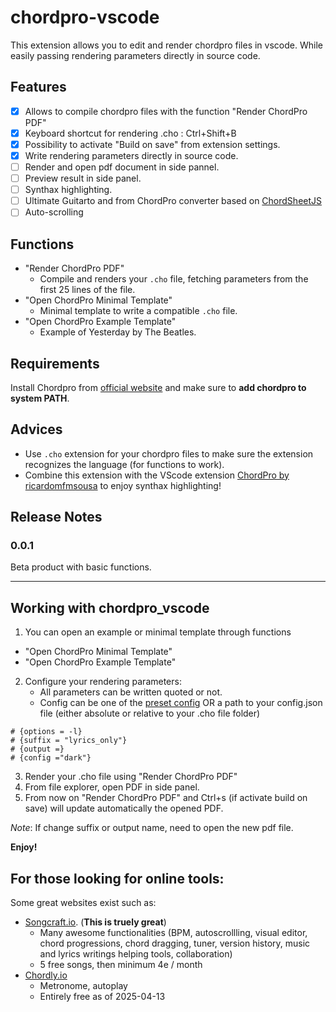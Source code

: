 # chordpro-vscode

This extension allows you to edit and render chordpro files in vscode. While easily passing rendering parameters directly in source code.

## Features


- [x] Allows to compile chordpro files with the function "Render ChordPro PDF"
- [x] Keyboard shortcut for rendering .cho : Ctrl+Shift+B
- [x] Possibility to activate "Build on save" from extension settings.
- [x] Write rendering parameters directly in source code. 
- [ ] Render and open pdf document in side pannel.
- [ ] Preview result in side panel.
- [ ] Synthax highlighting.
- [ ] Ultimate Guitarto and from ChordPro converter based on [ChordSheetJS](https://github.com/martijnversluis/ChordSheetJS)
- [ ] Auto-scrolling

## Functions

- "Render ChordPro PDF"
  - Compile and renders your `.cho` file, fetching parameters from the first 25 lines of the file. 
- "Open ChordPro Minimal Template"
  - Minimal template to write a compatible `.cho` file.
- "Open ChordPro Example Template"
  - Example of Yesterday by The Beatles.
  
## Requirements

  Install Chordpro  from  [official website](https://www.chordpro.org/chordpro/chordpro-installation/) and make sure to **add chordpro to system PATH**.

## Advices

- Use `.cho` extension for your chordpro files to make sure the extension recognizes the language (for functions to work).
- Combine this extension with the VScode extension [ChordPro by ricardomfmsousa](https://marketplace.visualstudio.com/items/?itemName=ricardomfmsousa.chordpro)  to enjoy synthax highlighting!

## Release Notes

### 0.0.1

Beta product with basic functions.

---

## Working with chordpro_vscode

1. You can open an example or minimal template through functions
  - "Open ChordPro Minimal Template"
  - "Open ChordPro Example Template"
2. Configure your rendering parameters:
   - All parameters can be written quoted or not.
   - Config can be one of the [preset config](https://www.chordpro.org/chordpro/chordpro-configuration-presets/#preset-configurations) OR a path to your config.json file (either absolute or relative to your .cho file folder)

 ```
# {options = -l}
# {suffix = "lyrics_only"}
# {output =}
# {config ="dark"}
```
3. Render your .cho file using "Render ChordPro PDF"
4. From file explorer, open PDF in side panel.
5. From now on "Render ChordPro PDF" and Ctrl+s (if activate build on save) will update automatically the opened PDF. 

*Note*: If change suffix or output name, need to open the new pdf file.

**Enjoy!**


## For those looking for online tools: 

Some great websites exist such as:
- [Songcraft.io](https://songcraft.io/). (**This is truely great**)
  - Many awesome functionalities (BPM, autoscrollling, visual editor, chord progressions, chord dragging, tuner, version history, music and lyrics writings helping tools, collaboration)
  - 5 free songs, then minimum 4e / month
- [Chordly.io](https://chordly.io/)
  - Metronome, autoplay 
  - Entirely free as of 2025-04-13